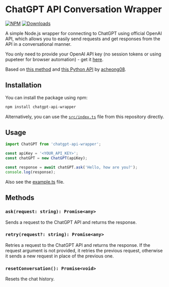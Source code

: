 # ChatGPT API Conversation Wrapper

[![NPM](https://img.shields.io/npm/v/chatgpt-api-wrapper.svg)](https://www.npmjs.com/package/chatgpt-api-wrapper)
[![Downloads](https://img.shields.io/npm/dt/chatgpt-api-wrapper.svg)](https://www.npmjs.com/package/chatgpt-api-wrapper)

A simple Node.js wrapper for connecting to ChatGPT using official OpenAI API, which allows you to easily send requests and get responses from the API in a conversational manner.

You only need to provide your OpenAI API key (no session tokens or using pupeteer for browser automation) - get it [here](https://platform.openai.com/account/api-keys).

Based on [this method](https://twitter.com/GodlyIgnorance/status/1620270384150093825) and [this Python API](https://github.com/acheong08/ChatGPT) by [acheong08](https://github.com/acheong08).

## Installation

You can install the package using npm:

```bash
npm install chatgpt-api-wrapper
```

Alternatively, you can use the [`src/index.ts`](src/index.ts) file from this repository directly.

## Usage
```js
import ChatGPT from 'chatgpt-api-wrapper';

const apiKey = '<YOUR_API_KEY>';
const chatGPT = new ChatGPT(apiKey);

const response = await chatGPT.ask('Hello, how are you?');
console.log(response);
```

Also see the [example.ts](example.ts) file.

## Methods

### `ask(request: string): Promise<any>`
Sends a request to the ChatGPT API and returns the response.

### `retry(request?: string): Promise<any>`
Retries a request to the ChatGPT API and returns the response. If the request argument is not provided, it retries the previous request, otherwise it sends a new request in place of the previous one.

### `resetConversation(): Promise<void>`
Resets the chat history.